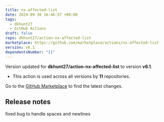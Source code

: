 ```yaml
---
title: nx-affected-list
date: 2024-09-30 16:46:57 +00:00
tags:
  - dkhunt27
  - GitHub Actions
draft: false
repo: dkhunt27/action-nx-affected-list
marketplace: https://github.com/marketplace/actions/nx-affected-list
version: v6.1
dependentsNumber: "11"
---
```



Version updated for **dkhunt27/action-nx-affected-list** to version **v6.1**.
- This action is used across all versions by **11** repositories.

Go to the [GitHub Marketplace](https://github.com/marketplace/actions/nx-affected-list) to find the latest changes.

## Release notes

fixed bug to handle spaces and newlines
